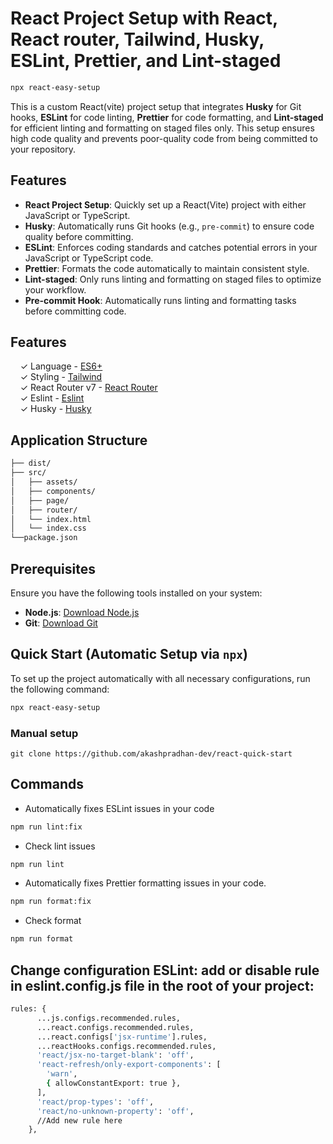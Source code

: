 # React Project Setup with React, React router, Tailwind, Husky, ESLint, Prettier, and Lint-staged

```bash
npx react-easy-setup
```

This is a custom React(vite) project setup that integrates **Husky** for Git hooks, **ESLint** for code linting, **Prettier** for code formatting, and **Lint-staged** for efficient linting and formatting on staged files only. This setup ensures high code quality and prevents poor-quality code from being committed to your repository.

## Features

- **React Project Setup**: Quickly set up a React(Vite) project with either JavaScript or TypeScript.
- **Husky**: Automatically runs Git hooks (e.g., `pre-commit`) to ensure code quality before committing.
- **ESLint**: Enforces coding standards and catches potential errors in your JavaScript or TypeScript code.
- **Prettier**: Formats the code automatically to maintain consistent style.
- **Lint-staged**: Only runs linting and formatting on staged files to optimize your workflow.
- **Pre-commit Hook**: Automatically runs linting and formatting tasks before committing code.

## Features

&nbsp; &nbsp; ✓ Language - [ES6+](http://babeljs.io/blog/2015/06/07/react-on-es6-plus/)<br>
&nbsp; &nbsp; ✓ Styling - [Tailwind](http://sass-lang.com/)<br>
&nbsp; &nbsp; ✓ React Router v7 - [React Router](https://reactrouter.com/start/library/installation)<br>
&nbsp; &nbsp; ✓ Eslint - [Eslint](https://eslint.org/)<br>
&nbsp; &nbsp; ✓ Husky - [Husky](https://typicode.github.io/husky/)<br>

## Application Structure

```bash
├── dist/
├── src/
│   ├── assets/
│   ├── components/
│   ├── page/
│   ├── router/
│   └── index.html
│   └── index.css
└──package.json
```

## Prerequisites

Ensure you have the following tools installed on your system:

- **Node.js**: [Download Node.js](https://nodejs.org/)
- **Git**: [Download Git](https://git-scm.com/)

## Quick Start (Automatic Setup via `npx`)

To set up the project automatically with all necessary configurations, run the following command:

```bash
npx react-easy-setup
```

### Manual setup

```base
git clone https://github.com/akashpradhan-dev/react-quick-start
```

## Commands

- Automatically fixes ESLint issues in your code

```bash
npm run lint:fix
```

- Check lint issues

```bash
npm run lint
```

- Automatically fixes Prettier formatting issues in your code.

```bash
npm run format:fix
```

- Check format

```bash
npm run format
```

## Change configuration ESLint: add or disable rule in eslint.config.js file in the root of your project:

```bash
rules: {
      ...js.configs.recommended.rules,
      ...react.configs.recommended.rules,
      ...react.configs['jsx-runtime'].rules,
      ...reactHooks.configs.recommended.rules,
      'react/jsx-no-target-blank': 'off',
      'react-refresh/only-export-components': [
        'warn',
        { allowConstantExport: true },
      ],
      'react/prop-types': 'off',
      'react/no-unknown-property': 'off',
      //Add new rule here
    },
```
